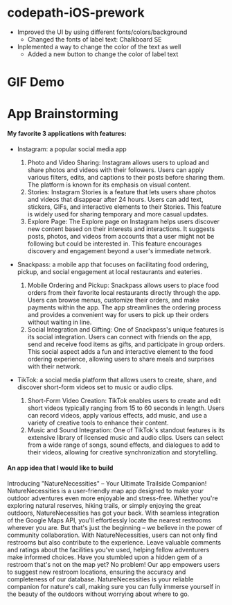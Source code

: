 # codepath-iOS-prework

- Improved the UI by using different fonts/colors/background
  - Changed the fonts of label text: Chalkboard SE
- Inplemented a way to change the color of the text as well
  - Added a new button to change the color of label text



# GIF Demo



# App Brainstorming
#### My favorite 3 applications with features:
- Instagram: a popular social media app
  
  1. Photo and Video Sharing: Instagram allows users to upload and share photos and videos with their followers. Users can apply various filters, edits, and captions to their posts before sharing them. The platform is known for its emphasis on visual content.
  2. Stories: Instagram Stories is a feature that lets users share photos and videos that disappear after 24 hours. Users can add text, stickers, GIFs, and interactive elements to their Stories. This feature is widely used for sharing temporary and more casual updates.
  3. Explore Page: The Explore page on Instagram helps users discover new content based on their interests and interactions. It suggests posts, photos, and videos from accounts that a user might not be following but could be interested in. This feature encourages discovery and engagement beyond a user's immediate network.
- Snackpass: a mobile app that focuses on facilitating food ordering, pickup, and social engagement at local restaurants and eateries.
  
  1. Mobile Ordering and Pickup: Snackpass allows users to place food orders from their favorite local restaurants directly through the app. Users can browse menus, customize their orders, and make payments within the app. The app streamlines the ordering process and provides a convenient way for users to pick up their orders without waiting in line.
  2. Social Integration and Gifting: One of Snackpass's unique features is its social integration. Users can connect with friends on the app, send and receive food items as gifts, and participate in group orders. This social aspect adds a fun and interactive element to the food ordering experience, allowing users to share meals and surprises with their network.
- TikTok: a social media platform that allows users to create, share, and discover short-form videos set to music or audio clips.
  
  1. Short-Form Video Creation: TikTok enables users to create and edit short videos typically ranging from 15 to 60 seconds in length. Users can record videos, apply various effects, add music, and use a variety of creative tools to enhance their content.
  2. Music and Sound Integration: One of TikTok's standout features is its extensive library of licensed music and audio clips. Users can select from a wide range of songs, sound effects, and dialogues to add to their videos, allowing for creative synchronization and storytelling.


#### An app idea that I would like to build
Introducing "NatureNecessities" – Your Ultimate Trailside Companion! NatureNecessities is a user-friendly map app designed to make your outdoor adventures even more enjoyable and stress-free. Whether you're exploring natural reserves, hiking trails, or simply enjoying the great outdoors, NatureNecessities has got your back. With seamless integration of the Google Maps API, you'll effortlessly locate the nearest restrooms wherever you are. But that's just the beginning – we believe in the power of community collaboration. With NatureNecessities, users can not only find restrooms but also contribute to the experience. Leave valuable comments and ratings about the facilities you've used, helping fellow adventurers make informed choices. Have you stumbled upon a hidden gem of a restroom that's not on the map yet? No problem! Our app empowers users to suggest new restroom locations, ensuring the accuracy and completeness of our database. NatureNecessities is your reliable companion for nature's call, making sure you can fully immerse yourself in the beauty of the outdoors without worrying about where to go.
